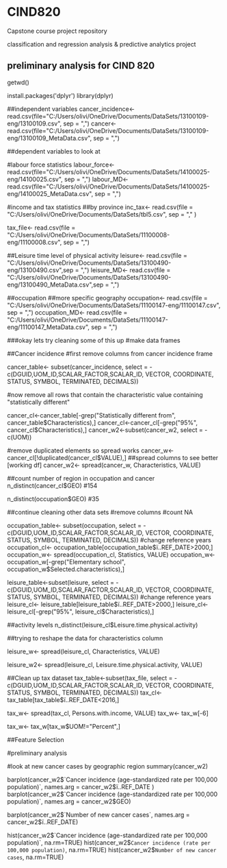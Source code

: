 # CIND820
Capstone course project repository

classification and regression analysis & predictive analytics project 

## preliminary analysis for CIND 820

getwd()

install.packages('dplyr')
library(dplyr)

##independent variables
cancer_incidence<- read.csv(file="C:/Users/olivi/OneDrive/Documents/DataSets/13100109-eng/13100109.csv", sep = ",")
cancer<- read.csv(file="C:/Users/olivi/OneDrive/Documents/DataSets/13100109-eng/13100109_MetaData.csv", sep = ",")

##dependent variables to look at

#labour force statistics
labour_force<- read.csv(file="C:/Users/olivi/OneDrive/Documents/DataSets/14100025-eng/14100025.csv", sep = ",")
labour_MD<- read.csv(file="C:/Users/olivi/OneDrive/Documents/DataSets/14100025-eng/14100025_MetaData.csv", sep = ",")

#income and tax statistics
##by province
inc_tax<- read.csv(file = "C:/Users/olivi/OneDrive/Documents/DataSets/tbl5.csv", sep = "," )

tax_file<- read.csv(file = "C:/Users/olivi/OneDrive/Documents/DataSets/11100008-eng/11100008.csv", sep = ",")


##Leisure time level of physical activity
leisure<- read.csv(file = "C:/Users/olivi/OneDrive/Documents/DataSets/13100490-eng/13100490.csv",sep = ",")
leisure_MD<- read.csv(file = "C:/Users/olivi/OneDrive/Documents/DataSets/13100490-eng/13100490_MetaData.csv",sep = ",")

##occupation
##more specific geography
occupation<- read.csv(file = "C:/Users/olivi/OneDrive/Documents/DataSets/11100147-eng/11100147.csv", sep = ",")
occupation_MD<- read.csv(file = "C:/Users/olivi/OneDrive/Documents/DataSets/11100147-eng/11100147_MetaData.csv", sep = ",")



###okay lets try cleaning some of this up
#make data frames

##Cancer incidence
#first remove columns from cancer incidence frame

cancer_table<- subset(cancer_incidence, select = -c(DGUID,UOM_ID,SCALAR_FACTOR,SCALAR_ID, VECTOR, COORDINATE, STATUS, SYMBOL, TERMINATED, DECIMALS))

#now remove all rows that contain the characteristic value containing "statistically different"

cancer_cl<-cancer_table[-grep("Statistically different from", cancer_table$Characteristics),]
cancer_cl<-cancer_cl[-grep("95%", cancer_cl$Characteristics),]
cancer_w2<-subset(cancer_w2, select = -c(UOM))

#remove duplicated elements so spread works
cancer_w<-cancer_cl[!duplicated(cancer_cl$VALUE),]
##spread columns to see better [working df]
cancer_w2<- spread(cancer_w, Characteristics, VALUE)


##count number of region in occupation and cancer
n_distinct(cancer_cl$GEO)
#154

n_distinct(occupation$GEO)
#35

##continue cleaning other data sets
#remove columns
#count NA

occupation_table<- subset(occupation, select = -c(DGUID,UOM_ID,SCALAR_FACTOR,SCALAR_ID, VECTOR, COORDINATE, STATUS, SYMBOL, TERMINATED, DECIMALS))
#change reference years
occupation_cl<- occupation_table[occupation_table$ï..REF_DATE>2000,]
occupation_w<- spread(occupation_cl, Statistics, VALUE)
occupation_w<- occupation_w[-grep("Elementary school", occupation_w$Selected.characteristics),]

leisure_table<-subset(leisure, select = -c(DGUID,UOM_ID,SCALAR_FACTOR,SCALAR_ID, VECTOR, COORDINATE, STATUS, SYMBOL, TERMINATED, DECIMALS))
#change reference years
leisure_cl<- leisure_table[leisure_table$ï..REF_DATE>2000,]
leisure_cl<- leisure_cl[-grep("95%", leisure_cl$Characteristics),]

##activity levels
n_distinct(leisure_cl$Leisure.time.physical.activity)

##trying to reshape the data for characteristics column

leisure_w<- spread(leisure_cl, Characteristics, VALUE)

leisure_w2<- spread(leisure_cl, Leisure.time.physical.activity, VALUE)

##Clean up tax dataset
tax_table<-subset(tax_file, select = -c(DGUID,UOM_ID,SCALAR_FACTOR,SCALAR_ID, VECTOR, COORDINATE, STATUS, SYMBOL, TERMINATED, DECIMALS))
tax_cl<- tax_table[tax_table$ï..REF_DATE<2016,]                       

tax_w<- spread(tax_cl, Persons.with.income, VALUE)
tax_w<- tax_w[-6]

tax_w<- tax_w[tax_w$UOM!="Percent",]

##Feature Selection

#preliminary analysis

#look at new cancer cases by geographic region
summary(cancer_w2)

barplot(cancer_w2$`Cancer incidence (age-standardized rate per 100,000 population)`, names.arg = cancer_w2$ï..REF_DATE )
barplot(cancer_w2$`Cancer incidence (age-standardized rate per 100,000 population)`, names.arg = cancer_w2$GEO)

barplot(cancer_w2$`Number of new cancer cases`, names.arg = cancer_w2$ï..REF_DATE)

hist(cancer_w2$`Cancer incidence (age-standardized rate per 100,000 population)`, na.rm=TRUE)
hist(cancer_w2$`Cancer incidence (rate per 100,000 population)`, na.rm=TRUE)
hist(cancer_w2$`Number of new cancer cases`, na.rm=TRUE)
